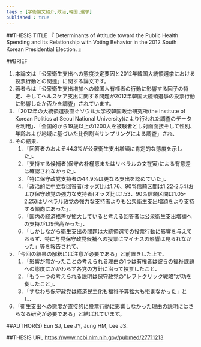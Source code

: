 ```yaml
--- 
tags : [学術論文紹介,政治,韓国,選挙] 
published : true
---
```


##THESIS TITLE
『
Determinants of Attitude toward the Public Health Spending and Its Relationship with Voting Behavior in the 2012 South Korean Presidential Election.
』
  
##BRIEF
1. 本論文は「公衆衛生支出への態度決定要因と2012年韓国大統領選挙における投票行動との関連」に関する論文です。
1. 著者らは「公衆衛生支出増加への韓国人有権者の行動に影響する因子の特定、そしてヘルスケア支出に関する問題が2012年韓国大統領選挙の投票行動に影響したか否かを調査」されています。
1. 「2012年の大統領選後直ぐソウル大学校韓国政治研究所(the Institute of Korean Politics at Seoul National University)により行われた調査のデータを利用」、「全国的から19歳以上の1200人を被験者とし対面面接そして性別、年齢および地域に基づいた比例割当サンプリングによる調査」され、
1. その結果、
	1. 「回答者のおよそ44.3%が公衆衛生支出増額に肯定的な態度を示した」、
	1. 「支持する候補者(保守の朴槿恵またはリベラルの文在寅)による有意差は確認されなかった」、
	1. 「特に保守政党支持者の44.9%は更なる支出を認めていた」、
	1. 「政治的に中立な回答者(オッズ比は1.76、90%信頼区間は1.22-2.54)および保守政党の強力な支持者(オッズ比は1.53、90%信頼区間は1.05-2.25)はリベラル政党の強力な支持者よりも公衆衛生支出増額をより支持する傾向にあった」、
	1. 「国内の経済格差が拡大していると考える回答者は公衆衛生支出増額への支持が1.19倍高かった」、
	1. 「しかしながら衛生支出の問題は大統領選での投票行動に影響を与えておらず、特に与党保守政党候補への投票にマイナスの影響は見られなかった」等を報告されて、
1. 「今回の結果の解釈には注意が必要である」と前置きした上で、
	1. 「影響が無かったことの考えられる理由の1つは有権者は彼らの福祉課題への態度にかかわらず各党の方針に沿って投票したこと、 
	1. 「もう一つの考えられる説明は保守政党の"レフトクリック戦略"が功を奏したこと」、
	1. 「すなわち保守政党は経済民主化も福祉予算拡大も拒まなかった」とし、
1. 「衛生支出への態度が直接的に投票行動に影響しなかった理由の説明にはさらなる研究が必要である」と結ばれています。









##AUTHOR(S)
Eun SJ, Lee JY, Jung HM, Lee JS.

##THESIS URL
[
https://www.ncbi.nlm.nih.gov/pubmed/27711213
](
https://www.ncbi.nlm.nih.gov/pubmed/27711213
)